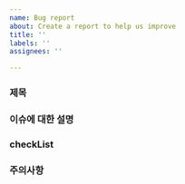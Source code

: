 ```yaml
---
name: Bug report
about: Create a report to help us improve
title: ''
labels: ''
assignees: ''

---
```


### 제목
### 이슈에 대한 설명
### checkList
### 주의사항
